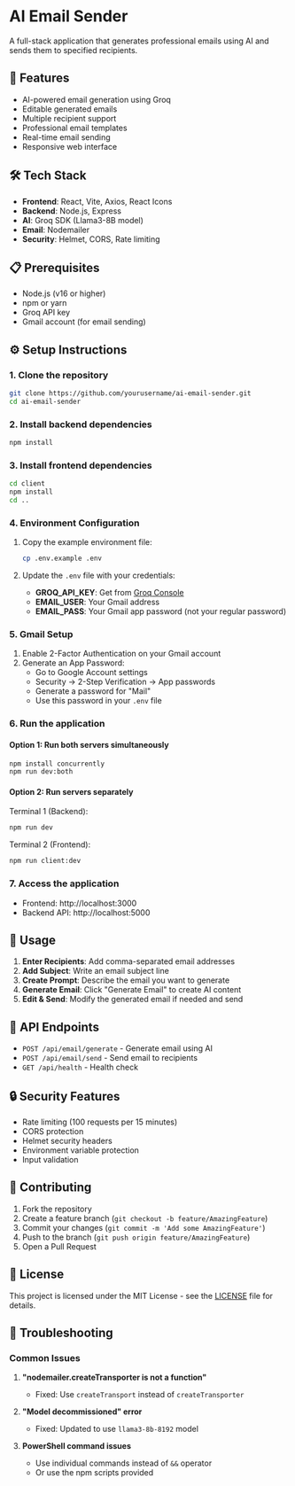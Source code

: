 # AI Email Sender

A full-stack application that generates professional emails using AI and sends them to specified recipients.

## 🚀 Features

- AI-powered email generation using Groq
- Editable generated emails
- Multiple recipient support
- Professional email templates
- Real-time email sending
- Responsive web interface

## 🛠️ Tech Stack

- **Frontend**: React, Vite, Axios, React Icons
- **Backend**: Node.js, Express
- **AI**: Groq SDK (Llama3-8B model)
- **Email**: Nodemailer
- **Security**: Helmet, CORS, Rate limiting

## 📋 Prerequisites

- Node.js (v16 or higher)
- npm or yarn
- Groq API key
- Gmail account (for email sending)

## ⚙️ Setup Instructions

### 1. Clone the repository

```bash
git clone https://github.com/yourusername/ai-email-sender.git
cd ai-email-sender
```

### 2. Install backend dependencies

```bash
npm install
```

### 3. Install frontend dependencies

```bash
cd client
npm install
cd ..
```

### 4. Environment Configuration

1. Copy the example environment file:
   ```bash
   cp .env.example .env
   ```

2. Update the `.env` file with your credentials:
   - **GROQ_API_KEY**: Get from [Groq Console](https://console.groq.com/)
   - **EMAIL_USER**: Your Gmail address
   - **EMAIL_PASS**: Your Gmail app password (not your regular password)

### 5. Gmail Setup

1. Enable 2-Factor Authentication on your Gmail account
2. Generate an App Password:
   - Go to Google Account settings
   - Security → 2-Step Verification → App passwords
   - Generate a password for "Mail"
   - Use this password in your `.env` file

### 6. Run the application

#### Option 1: Run both servers simultaneously
```bash
npm install concurrently
npm run dev:both
```

#### Option 2: Run servers separately

Terminal 1 (Backend):
```bash
npm run dev
```

Terminal 2 (Frontend):
```bash
npm run client:dev
```

### 7. Access the application

- Frontend: http://localhost:3000
- Backend API: http://localhost:5000

## 🚀 Usage

1. **Enter Recipients**: Add comma-separated email addresses
2. **Add Subject**: Write an email subject line
3. **Create Prompt**: Describe the email you want to generate
4. **Generate Email**: Click "Generate Email" to create AI content
5. **Edit & Send**: Modify the generated email if needed and send

## 📡 API Endpoints

- `POST /api/email/generate` - Generate email using AI
- `POST /api/email/send` - Send email to recipients
- `GET /api/health` - Health check

## 🔒 Security Features

- Rate limiting (100 requests per 15 minutes)
- CORS protection
- Helmet security headers
- Environment variable protection
- Input validation

## 🤝 Contributing

1. Fork the repository
2. Create a feature branch (`git checkout -b feature/AmazingFeature`)
3. Commit your changes (`git commit -m 'Add some AmazingFeature'`)
4. Push to the branch (`git push origin feature/AmazingFeature`)
5. Open a Pull Request

## 📝 License

This project is licensed under the MIT License - see the [LICENSE](LICENSE) file for details.

## 🐛 Troubleshooting

### Common Issues

1. **"nodemailer.createTransporter is not a function"**
   - Fixed: Use `createTransport` instead of `createTransporter`

2. **"Model decommissioned" error**
   - Fixed: Updated to use `llama3-8b-8192` model

3. **PowerShell command issues**
   - Use individual commands instead of `&&` operator
   - Or use the npm scripts provided
